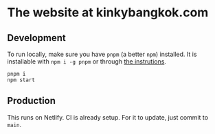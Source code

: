 # The website at kinkybangkok.com

## Development

To run locally, make sure you have `pnpm` (a better `npm`) installed. It is installable with `npm i -g pnpm` or through [the instrutions](https://pnpm.io/installation).

```
pnpm i
npm start
```

## Production

This runs on Netlify. CI is already setup. For it to update, just commit to `main`.
